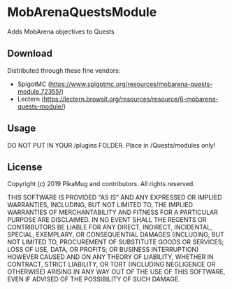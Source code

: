 # MobArenaQuestsModule
Adds MobArena objectives to Quests

## Download
Distributed through these fine vendors:
- SpigotMC (https://www.spigotmc.org/resources/mobarena-quests-module.72355/)
- Lectern (https://lectern.browsit.org/resources/resource/6-mobarena-quests-module/)

## Usage
DO NOT PUT IN YOUR /plugins FOLDER. Place in /Quests/modules only!

## License
Copyright (c) 2019 PikaMug and contributors. All rights reserved.

THIS SOFTWARE IS PROVIDED "AS IS" AND ANY EXPRESSED OR IMPLIED WARRANTIES, INCLUDING, BUT NOT LIMITED TO, THE IMPLIED WARRANTIES OF MERCHANTABILITY AND FITNESS FOR A PARTICULAR PURPOSE ARE DISCLAIMED. IN NO EVENT SHALL THE REGENTS OR CONTRIBUTORS BE LIABLE FOR ANY DIRECT, INDIRECT, INCIDENTAL, SPECIAL, EXEMPLARY, OR CONSEQUENTIAL DAMAGES (INCLUDING, BUT NOT LIMITED TO, PROCUREMENT OF SUBSTITUTE GOODS OR SERVICES; LOSS OF USE, DATA, OR PROFITS; OR BUSINESS INTERRUPTION) HOWEVER CAUSED AND ON ANY THEORY OF LIABILITY, WHETHER IN CONTRACT, STRICT LIABILITY, OR TORT (INCLUDING NEGLIGENCE OR OTHERWISE) ARISING IN ANY WAY OUT OF THE USE OF THIS SOFTWARE, EVEN IF ADVISED OF THE POSSIBILITY OF SUCH DAMAGE.